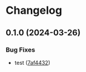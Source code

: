 # Changelog

## 0.1.0 (2024-03-26)


### Bug Fixes

* test ([7af4432](https://github.com/eshwar00001/test123/commit/7af4432fca8b5cf222bac9cfc8e7f0fa2c12620f))
